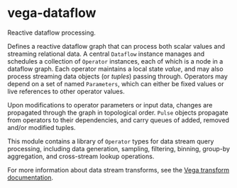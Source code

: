 # vega-dataflow

Reactive dataflow processing.

Defines a reactive dataflow graph that can process both scalar values and
streaming relational data. A central `Dataflow` instance manages and
schedules a collection of `Operator` instances, each of which is a node in
a dataflow graph. Each operator maintains a local state *value*, and may
also process streaming data objects (or *tuples*) passing through. Operators
may depend on a set of named `Parameters`, which can either be fixed values
or live references to other operator values.

Upon modifications to operator parameters or input data, changes are
propagated through the graph in topological order. `Pulse` objects propagate
from operators to their dependencies, and carry queues of added, removed
and/or modified tuples.

This module contains a library of `Operator` types for data stream query
processing, including data generation, sampling, filtering, binning,
group-by aggregation, and cross-stream lookup operations.

For more information about data stream transforms, see the
[Vega transform documentation](https://vega.github.io/vega/docs/transforms/).
